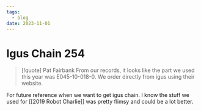 ```yaml
---
tags:
  - blog
date: 2023-11-01
---
```

# Igus Chain 254

> [!quote] Pat Fairbank
> From our records, it looks like the part we used this year was E045-10-018-0. We order directly from igus using their website.

For future reference when we want to get igus chain. I know the stuff we used for [[2019 Robot Charlie]] was pretty flimsy and could be a lot better.